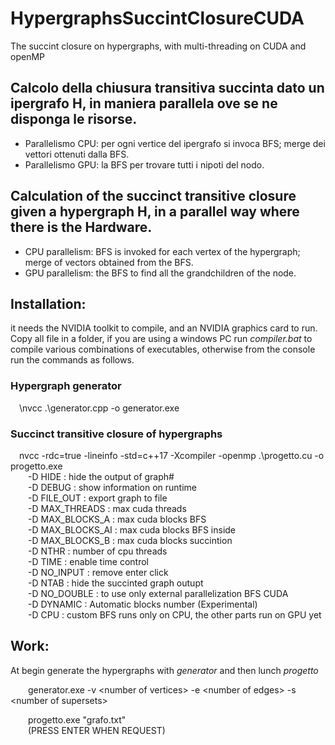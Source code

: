 # HypergraphsSuccintClosureCUDA
The succint closure on hypergraphs, with multi-threading on CUDA and openMP

## Calcolo della chiusura transitiva succinta dato un ipergrafo H, in maniera parallela ove se ne disponga le risorse.
<ul>
	<li>Parallelismo CPU: per ogni vertice del ipergrafo si invoca BFS; merge dei vettori ottenuti dalla BFS. </li>
	<li>Parallelismo GPU: la BFS per trovare tutti i nipoti del nodo.</li>
	</ul>
	
## Calculation of the succinct transitive closure given a hypergraph H, in a parallel way where there is the Hardware.
<ul>
	<li>CPU parallelism: BFS is invoked for each vertex of the hypergraph; merge of vectors obtained from the BFS. </li>
	<li>GPU parallelism: the BFS to find all the grandchildren of the node.</li>
	</ul>

## Installation:
it needs the NVIDIA toolkit to compile, and an NVIDIA graphics card to run.<br />
Copy all file in a folder, if you are using a windows PC run _compiler.bat_ to compile various combinations of executables, otherwise from the console run the commands as follows.

### Hypergraph generator
&emsp;\nvcc .\generator.cpp -o generator.exe <br />

### Succinct transitive closure of hypergraphs
&emsp;nvcc -rdc=true -lineinfo -std=c++17 -Xcompiler -openmp .\progetto.cu -o progetto.exe <br />
&emsp;&emsp;-D HIDE  : hide the output of graph# <br />
&emsp;&emsp;-D DEBUG : show information on runtime <br />
&emsp;&emsp;-D FILE_OUT <value> : export graph to file <br />
&emsp;&emsp;-D MAX_THREADS <value> : max cuda threads <br />
&emsp;&emsp;-D MAX_BLOCKS_A <value> : max cuda blocks BFS <br />
&emsp;&emsp;-D MAX_BLOCKS_AI <value> : max cuda blocks BFS inside <br />
&emsp;&emsp;-D MAX_BLOCKS_B <value> : max cuda blocks succintion <br />
&emsp;&emsp;-D NTHR <value> : number of cpu threads <br />
&emsp;&emsp;-D TIME : enable time control <br />
&emsp;&emsp;-D NO_INPUT : remove enter click <br />
&emsp;&emsp;-D NTAB : hide the succinted graph outupt <br />
&emsp;&emsp;-D NO_DOUBLE : to use only external parallelization BFS CUDA  <br />
&emsp;&emsp;-D DYNAMIC : Automatic blocks number (Experimental)  <br />
&emsp;&emsp;-D CPU : custom BFS runs only on CPU, the other parts run on GPU yet <br />

## Work:
At begin generate the hypergraphs with _generator_ and then lunch _progetto_<br />

&emsp;&emsp;generator.exe -v &lt;number of vertices&gt; -e &lt;number of edges&gt; -s &lt;number of supersets&gt;<br />

&emsp;&emsp;progetto.exe "grafo.txt" <br />
&emsp;&emsp;(PRESS ENTER WHEN REQUEST)
